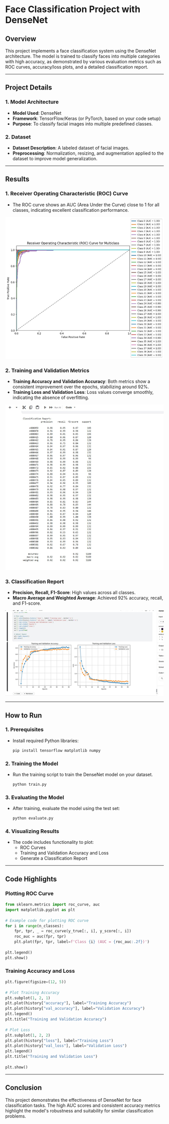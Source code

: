 # Face Classification Project with DenseNet

## Overview
This project implements a face classification system using the DenseNet architecture. The model is trained to classify faces into multiple categories with high accuracy, as demonstrated by various evaluation metrics such as ROC curves, accuracy/loss plots, and a detailed classification report.

---

## Project Details

### 1. Model Architecture
- **Model Used**: DenseNet
- **Framework**: TensorFlow/Keras (or PyTorch, based on your code setup)
- **Purpose**: To classify facial images into multiple predefined classes.

### 2. Dataset
- **Dataset Description**: A labeled dataset of facial images.
- **Preprocessing**: Normalization, resizing, and augmentation applied to the dataset to improve model generalization.

---

## Results

### 1. Receiver Operating Characteristic (ROC) Curve
- The ROC curve shows an AUC (Area Under the Curve) close to 1 for all classes, indicating excellent classification performance.

![ROC Curve](4a1a7c77-8231-466c-b9b9-6b97cf4f3b35.jpg)

### 2. Training and Validation Metrics
- **Training Accuracy and Validation Accuracy**: Both metrics show a consistent improvement over the epochs, stabilizing around 92%.
- **Training Loss and Validation Loss**: Loss values converge smoothly, indicating the absence of overfitting.

![Accuracy and Loss](091fdf7e-0b76-43ac-84b2-af45c6fff678.jpg)

### 3. Classification Report
- **Precision, Recall, F1-Score**: High values across all classes.
- **Macro Average and Weighted Average**: Achieved 92% accuracy, recall, and F1-score.

![Classification Report](ab2b4b94-ed4c-4837-8ba2-0d2f385616b9.jpg)

---

## How to Run

### 1. Prerequisites
- Install required Python libraries:
  ```bash
  pip install tensorflow matplotlib numpy
  ```

### 2. Training the Model
- Run the training script to train the DenseNet model on your dataset.
  ```bash
  python train.py
  ```

### 3. Evaluating the Model
- After training, evaluate the model using the test set:
  ```bash
  python evaluate.py
  ```

### 4. Visualizing Results
- The code includes functionality to plot:
  - ROC Curves
  - Training and Validation Accuracy and Loss
  - Generate a Classification Report

---

## Code Highlights

### Plotting ROC Curve
```python
from sklearn.metrics import roc_curve, auc
import matplotlib.pyplot as plt

# Example code for plotting ROC curve
for i in range(n_classes):
    fpr, tpr, _ = roc_curve(y_true[:, i], y_score[:, i])
    roc_auc = auc(fpr, tpr)
    plt.plot(fpr, tpr, label=f'Class {i} (AUC = {roc_auc:.2f})')

plt.legend()
plt.show()
```

### Training Accuracy and Loss
```python
plt.figure(figsize=(12, 5))

# Plot Training Accuracy
plt.subplot(1, 2, 1)
plt.plot(history["accuracy"], label="Training Accuracy")
plt.plot(history["val_accuracy"], label="Validation Accuracy")
plt.legend()
plt.title("Training and Validation Accuracy")

# Plot Loss
plt.subplot(1, 2, 2)
plt.plot(history["loss"], label="Training Loss")
plt.plot(history["val_loss"], label="Validation Loss")
plt.legend()
plt.title("Training and Validation Loss")

plt.show()
```

---

## Conclusion
This project demonstrates the effectiveness of DenseNet for face classification tasks. The high AUC scores and consistent accuracy metrics highlight the model's robustness and suitability for similar classification problems.
